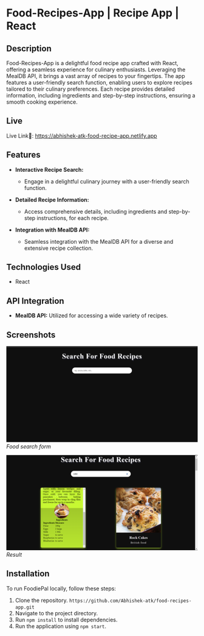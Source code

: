 # Food-Recipes-App | Recipe App | React

## Description
Food-Recipes-App is a delightful food recipe app crafted with React, offering a seamless experience for culinary enthusiasts. Leveraging the MealDB API, it brings a vast array of recipes to your fingertips. The app features a user-friendly search function, enabling users to explore recipes tailored to their culinary preferences. Each recipe provides detailed information, including ingredients and step-by-step instructions, ensuring a smooth cooking experience.

## Live
Live Link🔗: https://abhishek-atk-food-recipe-app.netlify.app

## Features
- **Interactive Recipe Search:**
  - Engage in a delightful culinary journey with a user-friendly search function.

- **Detailed Recipe Information:**
  - Access comprehensive details, including ingredients and step-by-step instructions, for each recipe.

- **Integration with MealDB API:**
  - Seamless integration with the MealDB API for a diverse and extensive recipe collection.

## Technologies Used
- React

## API Integration
- **MealDB API:** Utilized for accessing a wide variety of recipes.

## Screenshots
![Screenshot 1](/public/images/Food-Recipes-App-1.png)
*Food search form*

![Screenshot 2](/public/images/Food-Recipes-App-2.png)
*Result*


## Installation
To run FoodiePal locally, follow these steps:
1. Clone the repository. `https://github.com/Abhishek-atk/food-recipes-app.git`
2. Navigate to the project directory.
3. Run `npm install` to install dependencies.
4. Run the application using `npm start`.

